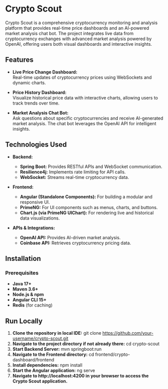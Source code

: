 # Crypto Scout

Crypto Scout is a comprehensive cryptocurrency monitoring and analysis platform that provides real-time price dashboards and an AI-powered market analysis chat bot. The project integrates live data from cryptocurrency exchanges with advanced market analysis powered by OpenAI, offering users both visual dashboards and interactive insights.

## Features

- **Live Price Change Dashboard:**  
  Real-time updates of cryptocurrency prices using WebSockets and dynamic charts.

- **Price History Dashboard:**  
  Visualize historical price data with interactive charts, allowing users to track trends over time.

- **Market Analysis Chat Bot:**  
  Ask questions about specific cryptocurrencies and receive AI-generated market analysis. The chat bot leverages the OpenAI API for intelligent insights.

## Technologies Used

- **Backend:**
  - **Spring Boot:** Provides RESTful APIs and WebSocket communication.
  - **Resilience4j:** Implements rate limiting for API calls.
  - **WebSocket:** Streams real-time cryptocurrency data.
  
- **Frontend:**
  - **Angular (Standalone Components):** For building a modular and responsive UI.
  - **PrimeNG:** For UI components such as menus, charts, and buttons.
  - **Chart.js (via PrimeNG UIChart):** For rendering live and historical data visualizations.

- **APIs & Integrations:**
  - **OpenAI API:** Provides AI-driven market analysis.
  - **Coinbase API:** Retrieves cryptocurrency pricing data.

## Installation

### Prerequisites

- **Java 17+**
- **Maven 3.6+**
- **Node.js & npm**
- **Angular CLI 15+**
- **Redis** (for caching)


## Run Locally
1. **Clone the repository in local IDE:**
   git clone https://github.com/your-username/crypto-scout.git
2. **Navigate to the project directory if not already there:**
   cd crypto-scout
3. **Start Backend Server:**
    mvn springboot:run
4. **Navigate to the Frontend directory:**
   cd frontend/crypto-dashboard/frontend
5. **Install dependencies:**
   npm install
6. **Start the Angular application:**
   ng serve
7. **Navigate to http://localhost:4200 in your browser to access the Crypto Scout application.**

